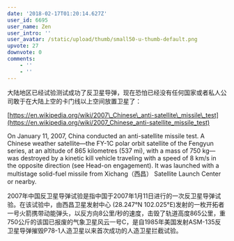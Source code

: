 ```yaml
---
date: '2018-02-17T01:20:14.627Z'
user_id: 6695
user_name: Zen
user_intro: ''
user_avatar: /static/upload/thumb/small50-u-thumb-default.png
upvote: 27
downvote: 0
comments:
    - ''
    - ''
---
```


大陆地区已经试验测试成功了反卫星导弹，现在恐怕已经没有任何国家或者私人公司敢于在大陆上空的卡门线以上空间放置卫星了：

[https://en.wikipedia.org/wiki/2007\_Chinese\_anti-satellite\_missile\_test](https://en.wikipedia.org/wiki/2007_Chinese_anti-satellite_missile_test)

On January 11, 2007, China conducted an anti-satellite missile test. A Chinese weather satellite—the FY-1C polar orbit satellite of the Fengyun series, at an altitude of 865 kilometres (537 mi), with a mass of 750 kg—was destroyed by a kinetic kill vehicle traveling with a speed of 8 km/s in the opposite direction (see Head-on engagement). It was launched with a multistage solid-fuel missile from Xichang（西昌） Satellite Launch Center or nearby.

2007年中国反卫星导弹试验是指中国于2007年1月11日进行的一次反卫星导弹试验。在该试验中，由西昌卫星发射中心 (28.247°N 102.025°E)发射的一枚开拓者一号火箭携带动能弹头，以反方向8公里/秒的速度，击毁了轨道高度865公里，重750公斤的该国已报废的气象卫星风云一号C，是自1985年美国发射ASM-135反卫星导弹摧毁P78-1人造卫星以来首次成功的人造卫星拦截试验。
